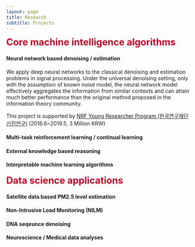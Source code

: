 ```yaml
---
layout: page
title: Research
subtitle: Projects
---
```

<b><span style="font-size: 25px !important; color: #BD0026;">Core machine intelligence algorithms</span></b>


#### Neural network based denoising / estimation  
We apply deep neural networks to the classical denoising and estimation problems in signal processing. Under the universal denoising setting, only with the assumption of known noise model, the neural network model effectively aggregates the information from similar contexts and can attain much better performance than the original method proposed in the information theory community.  

This project is supported by [NRF Young Researcher Program (한국연구재단 신진연구)](https://www.nrf.re.kr/biz/info/info/view?biz_no=319) (2016.6~2019.5, 3 Million KRW)



#### Multi-task reinforcement learning / continual learning  
#### External knowledge based reasoning  
#### Interpretable machine learning algorithms  

<b><span style="font-size: 25px !important; color: #BD0026;">Data science applications</span></b>

#### Satellite data based PM2.5 level estimation
#### Non-Intrusive Load Monitoring (NILM)
#### DNA seqeunce denoising
#### Neuroscience / Medical data analyses
